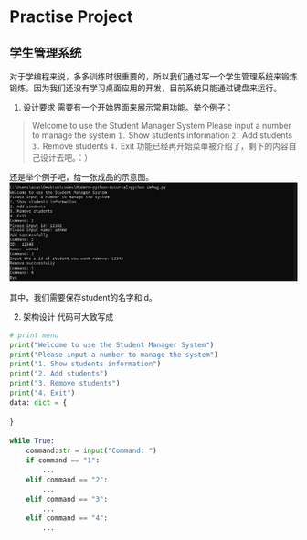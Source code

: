 # Practise Project 
## 学生管理系统
对于学编程来说，多多训练时很重要的，所以我们通过写一个学生管理系统来锻炼锻炼。因为我们还没有学习桌面应用的开发，目前系统只能通过键盘来运行。

1. 设计要求
需要有一个开始界面来展示常用功能。举个例子：
> Welcome to use the Student Manager System
Please input a number to manage the system
>`1.` Show students information
>`2.` Add students
>`3.` Remove students
>`4.` Exit
功能已经再开始菜单被介绍了，剩下的内容自己设计去吧。：）

还是举个例子吧，给一张成品的示意图。
![image](../source/StudentManagerShow.jpg)

其中，我们需要保存student的名字和id。

2. 架构设计
代码可大致写成
```python
# print menu
print("Welcome to use the Student Manager System")
print("Please input a number to manage the system")
print("1. Show students information")
print("2. Add students")
print("3. Remove students")
print("4. Exit")
data: dict = {

}

while True: 
    command:str = input("Command: ")
    if command == "1":
        ...
    elif command == "2":
        ...
    elif command == "3":
        ...
    elif command == "4":
        ...

```